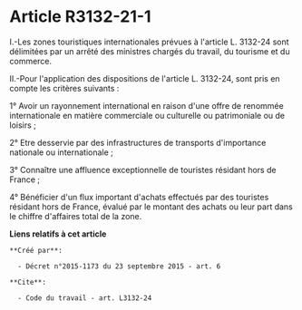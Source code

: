 # Article R3132-21-1

I.-Les zones touristiques internationales prévues à l'article L. 3132-24 sont délimitées par un arrêté des ministres chargés
du travail, du tourisme et du commerce. 

II.-Pour l'application des dispositions de l'article L. 3132-24, sont pris en compte les critères suivants : 

1° Avoir un rayonnement international en raison d'une offre de renommée internationale en matière commerciale ou culturelle
ou patrimoniale ou de loisirs ; 

2° Etre desservie par des infrastructures de transports d'importance nationale ou internationale ; 

3° Connaître une affluence exceptionnelle de touristes résidant hors de France ; 

4° Bénéficier d'un flux important d'achats effectués par des touristes résidant hors de France, évalué par le montant des
achats ou leur part dans le chiffre d'affaires total de la zone.

**Liens relatifs à cet article**

	**Créé par**:

	  - Décret n°2015-1173 du 23 septembre 2015 - art. 6

	**Cite**:

	  - Code du travail - art. L3132-24
